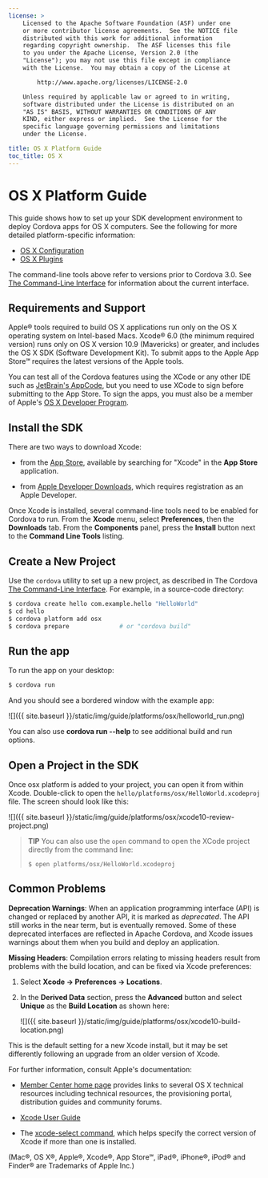 ```yaml
---
license: >
    Licensed to the Apache Software Foundation (ASF) under one
    or more contributor license agreements.  See the NOTICE file
    distributed with this work for additional information
    regarding copyright ownership.  The ASF licenses this file
    to you under the Apache License, Version 2.0 (the
    "License"); you may not use this file except in compliance
    with the License.  You may obtain a copy of the License at

        http://www.apache.org/licenses/LICENSE-2.0

    Unless required by applicable law or agreed to in writing,
    software distributed under the License is distributed on an
    "AS IS" BASIS, WITHOUT WARRANTIES OR CONDITIONS OF ANY
    KIND, either express or implied.  See the License for the
    specific language governing permissions and limitations
    under the License.

title: OS X Platform Guide
toc_title: OS X
---
```


# OS X Platform Guide

This guide shows how to set up your SDK development environment to
deploy Cordova apps for OS X computers. See the
following for more detailed platform-specific information:

* [OS X Configuration](config.html)
* [OS X Plugins](plugin.html)

The command-line tools above refer to versions prior to Cordova 3.0.
See [The Command-Line Interface](../../cli/index.html) for information about the
current interface.

## Requirements and Support

Apple® tools required to build OS X applications run only on the OS X
operating system on Intel-based Macs. Xcode® 6.0 (the minimum required
version) runs only on OS X version 10.9 (Mavericks) or greater, and
includes the OS X SDK (Software Development Kit). To submit apps to
the Apple App Store℠ requires the latest versions of the Apple tools.

You can test all of the Cordova features using the XCode or any other
IDE such as [JetBrain's AppCode](https://www.jetbrains.com/objc/), but
you need to use XCode to sign before submitting to the
App Store. To sign the apps, you must also be a member of Apple's
[OS X Developer Program](https://developer.apple.com/osx/).

## Install the SDK

There are two ways to download Xcode:

* from the [App Store](https://itunes.apple.com/us/app/xcode/id497799835?mt=12),
  available by searching for "Xcode" in the __App Store__ application.

* from [Apple Developer Downloads](https://developer.apple.com/downloads/index.action),
  which requires registration as an Apple Developer.

Once Xcode is installed, several command-line tools need to be enabled
for Cordova to run. From the __Xcode__ menu, select __Preferences__,
then the __Downloads__ tab. From the __Components__ panel, press the
__Install__ button next to the __Command Line Tools__ listing.

## Create a New Project

Use the `cordova` utility to set up a new project, as described in The
Cordova [The Command-Line Interface](../../cli/index.html). For example, in a source-code directory:

```bash
$ cordova create hello com.example.hello "HelloWorld"
$ cd hello
$ cordova platform add osx
$ cordova prepare              # or "cordova build"
```

## Run the app

To run the app on your desktop:

```bash
$ cordova run
```

And you should see a bordered window with the example app:

![]({{ site.baseurl }}/static/img/guide/platforms/osx/helloworld_run.png)

You can also use __cordova run --help__ to see additional build and run
options.

## Open a Project in the SDK

Once osx platform is added to your project, you can open it from
within Xcode. Double-click to open the `hello/platforms/osx/HelloWorld.xcodeproj`
file. The screen should look like this:

![]({{ site.baseurl }}/static/img/guide/platforms/osx/xcode10-review-project.png)

> **TIP**
> You can also use the `open` command to open the XCode project directly
> from the command line:
> ```
> $ open platforms/osx/HelloWorld.xcodeproj
> ```

## Common Problems

__Deprecation Warnings__: When an application programming interface
(API) is changed or replaced by another API, it is marked as
_deprecated_.  The API still works in the near term, but is eventually
removed.  Some of these deprecated interfaces are reflected in Apache
Cordova, and Xcode issues warnings about them when you build and
deploy an application.

__Missing Headers__: Compilation errors relating to missing headers
result from problems with the build location, and can be fixed
via Xcode preferences:

1. Select __Xcode &rarr; Preferences &rarr; Locations__.

2. In the __Derived Data__ section, press the __Advanced__ button and
   select __Unique__ as the __Build Location__ as shown here:

   ![]({{ site.baseurl }}/static/img/guide/platforms/osx/xcode10-build-location.png)

This is the default setting for a new Xcode install, but it may be set
differently following an upgrade from an older version of Xcode.

For further information, consult Apple's documentation:

* [Member Center home page](https://developer.apple.com/membercenter/index.action)
   provides links to several OS X technical resources including
   technical resources, the provisioning portal, distribution guides
   and community forums.

* [Xcode User Guide](http://developer.apple.com/library/ios/#documentation/ToolsLanguages/Conceptual/Xcode4UserGuide/000-About_Xcode/about.html#//apple_ref/doc/uid/TP40010215)

* The [xcode-select command](http://developer.apple.com/library/mac/#documentation/Darwin/Reference/ManPages/man1/xcode-select.1.html),
  which helps specify the correct version of Xcode if more than one is installed.

(Mac®, OS X®, Apple®, Xcode®, App Store℠, iPad®, iPhone®, iPod® and  Finder® are Trademarks of Apple Inc.)

